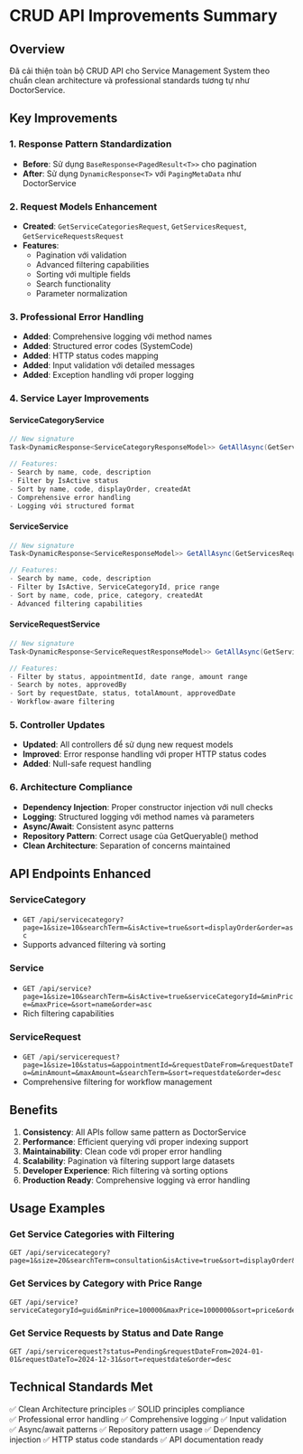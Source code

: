 # CRUD API Improvements Summary

## Overview
Đã cải thiện toàn bộ CRUD API cho Service Management System theo chuẩn clean architecture và professional standards tương tự như DoctorService.

## Key Improvements

### 1. Response Pattern Standardization
- **Before**: Sử dụng `BaseResponse<PagedResult<T>>` cho pagination
- **After**: Sử dụng `DynamicResponse<T>` với `PagingMetaData` như DoctorService

### 2. Request Models Enhancement
- **Created**: `GetServiceCategoriesRequest`, `GetServicesRequest`, `GetServiceRequestsRequest`
- **Features**: 
  - Pagination với validation
  - Advanced filtering capabilities
  - Sorting với multiple fields
  - Search functionality
  - Parameter normalization

### 3. Professional Error Handling
- **Added**: Comprehensive logging với method names
- **Added**: Structured error codes (SystemCode)
- **Added**: HTTP status codes mapping
- **Added**: Input validation với detailed messages
- **Added**: Exception handling với proper logging

### 4. Service Layer Improvements

#### ServiceCategoryService
```csharp
// New signature
Task<DynamicResponse<ServiceCategoryResponseModel>> GetAllAsync(GetServiceCategoriesRequest request)

// Features:
- Search by name, code, description
- Filter by IsActive status
- Sort by name, code, displayOrder, createdAt
- Comprehensive error handling
- Logging với structured format
```

#### ServiceService
```csharp
// New signature  
Task<DynamicResponse<ServiceResponseModel>> GetAllAsync(GetServicesRequest request)

// Features:
- Search by name, code, description
- Filter by IsActive, ServiceCategoryId, price range
- Sort by name, code, price, category, createdAt
- Advanced filtering capabilities
```

#### ServiceRequestService
```csharp
// New signature
Task<DynamicResponse<ServiceRequestResponseModel>> GetAllAsync(GetServiceRequestsRequest request)

// Features:
- Filter by status, appointmentId, date range, amount range
- Search by notes, approvedBy
- Sort by requestDate, status, totalAmount, approvedDate
- Workflow-aware filtering
```

### 5. Controller Updates
- **Updated**: All controllers để sử dụng new request models
- **Improved**: Error response handling với proper HTTP status codes
- **Added**: Null-safe request handling

### 6. Architecture Compliance
- **Dependency Injection**: Proper constructor injection với null checks
- **Logging**: Structured logging với method names và parameters
- **Async/Await**: Consistent async patterns
- **Repository Pattern**: Correct usage của GetQueryable() method
- **Clean Architecture**: Separation of concerns maintained

## API Endpoints Enhanced

### ServiceCategory
- `GET /api/servicecategory?page=1&size=10&searchTerm=&isActive=true&sort=displayOrder&order=asc`
- Supports advanced filtering và sorting

### Service  
- `GET /api/service?page=1&size=10&searchTerm=&isActive=true&serviceCategoryId=&minPrice=&maxPrice=&sort=name&order=asc`
- Rich filtering capabilities

### ServiceRequest
- `GET /api/servicerequest?page=1&size=10&status=&appointmentId=&requestDateFrom=&requestDateTo=&minAmount=&maxAmount=&searchTerm=&sort=requestdate&order=desc`
- Comprehensive filtering for workflow management

## Benefits

1. **Consistency**: All APIs follow same pattern as DoctorService
2. **Performance**: Efficient querying với proper indexing support
3. **Maintainability**: Clean code với proper error handling
4. **Scalability**: Pagination và filtering support large datasets
5. **Developer Experience**: Rich filtering và sorting options
6. **Production Ready**: Comprehensive logging và error handling

## Usage Examples

### Get Service Categories with Filtering
```http
GET /api/servicecategory?page=1&size=20&searchTerm=consultation&isActive=true&sort=displayOrder&order=asc
```

### Get Services by Category with Price Range
```http
GET /api/service?serviceCategoryId=guid&minPrice=100000&maxPrice=1000000&sort=price&order=asc
```

### Get Service Requests by Status and Date Range
```http
GET /api/servicerequest?status=Pending&requestDateFrom=2024-01-01&requestDateTo=2024-12-31&sort=requestdate&order=desc
```

## Technical Standards Met

✅ Clean Architecture principles
✅ SOLID principles compliance  
✅ Professional error handling
✅ Comprehensive logging
✅ Input validation
✅ Async/await patterns
✅ Repository pattern usage
✅ Dependency injection
✅ HTTP status code standards
✅ API documentation ready
